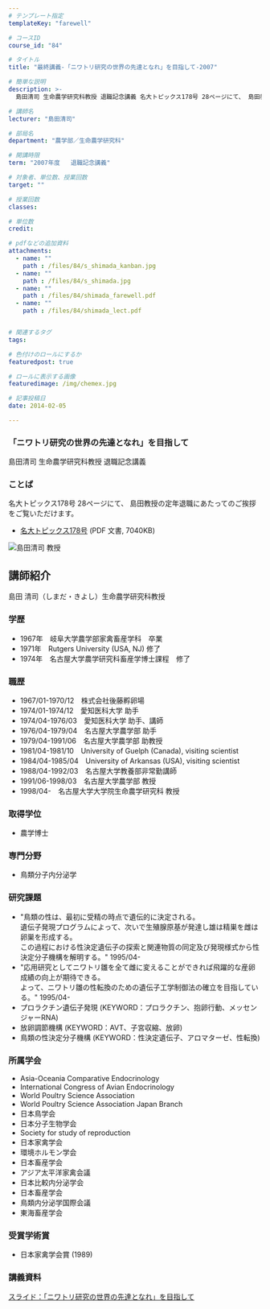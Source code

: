 ```yaml
---
# テンプレート指定
templateKey: "farewell"

# コースID
course_id: "84"

# タイトル
title: "最終講義-「ニワトリ研究の世界の先達となれ」を目指して-2007"

# 簡単な説明
description: >-
  島田清司 生命農学研究科教授 退職記念講義 名大トピックス178号 28ページにて、 島田教授の定年退職にあたってのご挨拶をご覧いただけます。   * [名大トピックス178号](ht...

# 講師名
lecturer: "島田清司"

# 部局名
department: "農学部／生命農学研究科"

# 開講時限
term: "2007年度	退職記念講義"

# 対象者、単位数、授業回数
target: ""

# 授業回数
classes: 

# 単位数
credit: 

# pdfなどの追加資料
attachments: 
  - name: "" 
    path : /files/84/s_shimada_kanban.jpg
  - name: "" 
    path : /files/84/s_shimada.jpg
  - name: "" 
    path : /files/84/shimada_farewell.pdf
  - name: "" 
    path : /files/84/shimada_lect.pdf


# 関連するタグ
tags:

# 色付けのロールにするか
featuredpost: true

# ロールに表示する画像
featuredimage: /img/chemex.jpg

# 記事投稿日
date: 2014-02-05

---
```

### 「ニワトリ研究の世界の先達となれ」を目指して 

島田清司 生命農学研究科教授 退職記念講義 

### ことば

名大トピックス178号 28ページにて、 島田教授の定年退職にあたってのご挨拶をご覧いただけます。 

  * [名大トピックス178号](http://www.nagoya-u.ac.jp/about-nu/public-relations/publication/upload_images/no178.pdf) (PDF 文書, 7040KB)

![島田清司 教授](/files/84/s_shimada.jpg) 
## 講師紹介

島田 清司（しまだ・きよし）生命農学研究科教授 

### 学歴

  * 1967年　岐阜大学農学部家禽畜産学科　卒業
  * 1971年　Rutgers University (USA, NJ) 修了
  * 1974年　名古屋大学農学研究科畜産学博士課程　修了

### 職歴

  * 1967/01-1970/12　株式会社後藤孵卵場
  * 1974/01-1974/12　愛知医科大学 助手
  * 1974/04-1976/03　愛知医科大学 助手、講師
  * 1976/04-1979/04　名古屋大学農学部 助手
  * 1979/04-1991/06　名古屋大学農学部 助教授
  * 1981/04-1981/10　University of Guelph (Canada), visiting scientist
  * 1984/04-1985/04　University of Arkansas (USA), visiting scientist
  * 1988/04-1992/03　名古屋大学教養部非常勤講師
  * 1991/06-1998/03　名古屋大学農学部 教授
  * 1998/04-　名古屋大学大学院生命農学研究科 教授

### 取得学位

  * 農学博士

### 専門分野

  * 鳥類分子内分泌学

### 研究課題

  * "鳥類の性は、最初に受精の時点で遺伝的に決定される。  
    遺伝子発現プログラムによって、次いで生殖腺原基が発達し雄は精巣を雌は卵巣を形成する。  
    この過程における性決定遺伝子の探索と関連物質の同定及び発現様式から性決定分子機構を解明する。" 1995/04- 
  * "応用研究としてニワトリ雛を全て雌に変えることができれば飛躍的な産卵成績の向上が期待できる。  
    よって、ニワトリ雛の性転換のための遺伝子工学制御法の確立を目指している。" 1995/04- 
  * プロラクチン遺伝子発現 (KEYWORD：プロラクチン、抱卵行動、メッセンジャーRNA) 
  * 放卵調節機構 (KEYWORD：AVT、子宮収縮、放卵) 
  * 鳥類の性決定分子機構 (KEYWORD：性決定遺伝子、アロマターゼ、性転換) 

### 所属学会

  * Asia-Oceania Comparative Endocrinology
  * International Congress of Avian Endocrinology
  * World Poultry Science Association
  * World Poultry Science Association Japan Branch
  * 日本鳥学会
  * 日本分子生物学会
  * Society for study of reproduction 
  * 日本家禽学会
  * 環境ホルモン学会
  * 日本畜産学会
  * アジア太平洋家禽会議
  * 日本比較内分泌学会
  * 日本畜産学会 
  * 鳥類内分泌学国際会議
  * 東海畜産学会

### 受賞学術賞

  * 日本家禽学会賞 (1989)
### 講義資料


[スライド：「ニワトリ研究の世界の先達となれ」を目指して](/files/84/shimada_lect.pdf) 
